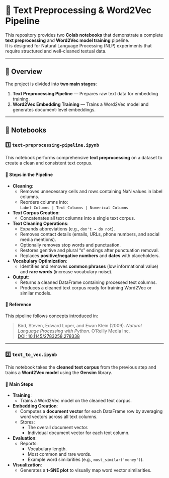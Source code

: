 # 🧹 Text Preprocessing & Word2Vec Pipeline

This repository provides two **Colab notebooks** that demonstrate a complete **text preprocessing** and **Word2Vec model training** pipeline.  
It is designed for Natural Language Processing (NLP) experiments that require structured and well-cleaned textual data.

---

## 📘 Overview

The project is divided into **two main stages**:

1. **Text Preprocessing Pipeline** — Prepares raw text data for embedding training.  
2. **Word2Vec Embedding Training** — Trains a Word2Vec model and generates document-level embeddings.

---

## 📂 Notebooks

### 1️⃣ `text-preprocessing-pipeline.ipynb`

This notebook performs comprehensive **text preprocessing** on a dataset to create a clean and consistent text corpus.

#### 🔧 Steps in the Pipeline
- **Cleaning**:  
  - Removes unnecessary cells and rows containing NaN values in label columns.  
  - Reorders columns into:  
    `Label Columns | Text Columns | Numerical Columns`  
- **Text Corpus Creation**:  
  - Concatenates all text columns into a single text corpus.  
- **Text Cleaning Operations**:
  - Expands abbreviations (e.g., `don't → do not`).  
  - Removes contact details (emails, URLs, phone numbers, and social media mentions).  
  - Optionally removes stop words and punctuation.  
  - Restores genitive and plural “s” endings after punctuation removal.  
  - Replaces **positive/negative numbers** and **dates** with placeholders.  
- **Vocabulary Optimization**:
  - Identifies and removes **common phrases** (low informational value) and **rare words** (increase vocabulary noise).  
- **Output**:
  - Returns a cleaned DataFrame containing processed text columns.  
  - Produces a cleaned text corpus ready for training Word2Vec or similar models.

#### 📖 Reference
This pipeline follows concepts introduced in:  
> Bird, Steven, Edward Loper, and Ewan Klein (2009). *Natural Language Processing with Python.* O’Reilly Media Inc.  
> [DOI: 10.1145/2783258.278338](https://doi.org/10.1145/2783258.278338)

---

### 2️⃣ `text_to_vec.ipynb`

This notebook takes the **cleaned text corpus** from the previous step and trains a **Word2Vec model** using the **Gensim** library.

#### 🧠 Main Steps
- **Training**:
  - Trains a Word2Vec model on the cleaned text corpus.  
- **Embedding Creation**:
  - Computes a **document vector** for each DataFrame row by averaging word vectors across all text columns.  
  - Stores:
    - The overall document vector.  
    - Individual document vector for each text column.  
- **Evaluation**:
  - Reports:
    - Vocabulary length.  
    - Most common and rare words.  
    - Example word similarities (e.g., `most_similar('money')`).  
- **Visualization**:
  - Generates a **t-SNE plot** to visually map word vector similarities.
